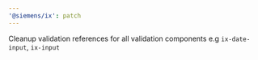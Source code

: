 ```yaml
---
'@siemens/ix': patch
---
```


Cleanup validation references for all validation components e.g `ix-date-input`, `ix-input`
